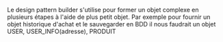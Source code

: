 Le design pattern builder s'utilise pour former un objet complexe en plusieurs étapes à l'aide de plus petit objet. 
Par exemple pour fournir un objet historique d'achat et le sauvegarder en BDD il nous faudrait un objet USER, USER_INFO(adresse), PRODUIT